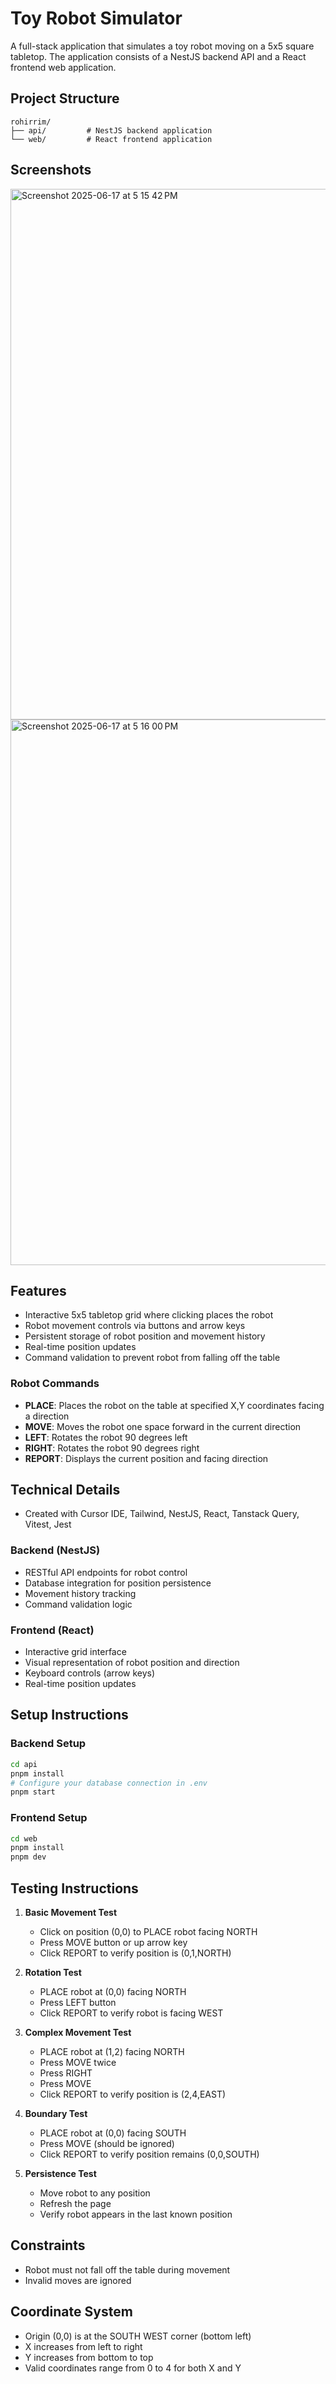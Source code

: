 # Toy Robot Simulator

A full-stack application that simulates a toy robot moving on a 5x5 square tabletop. The application consists of a NestJS backend API and a React frontend web application.

## Project Structure

```
rohirrim/
├── api/         # NestJS backend application
└── web/         # React frontend application
```

## Screenshots
<img width="849" alt="Screenshot 2025-06-17 at 5 15 42 PM" src="https://github.com/user-attachments/assets/7314a198-7554-4fd6-a953-2ac030457b8b" />

<img width="873" alt="Screenshot 2025-06-17 at 5 16 00 PM" src="https://github.com/user-attachments/assets/ed771b6f-df9e-47d8-9ac0-3bbbaf03671b" />


## Features

- Interactive 5x5 tabletop grid where clicking places the robot
- Robot movement controls via buttons and arrow keys
- Persistent storage of robot position and movement history
- Real-time position updates
- Command validation to prevent robot from falling off the table

### Robot Commands

- **PLACE**: Places the robot on the table at specified X,Y coordinates facing a direction
- **MOVE**: Moves the robot one space forward in the current direction
- **LEFT**: Rotates the robot 90 degrees left
- **RIGHT**: Rotates the robot 90 degrees right
- **REPORT**: Displays the current position and facing direction

## Technical Details

- Created with Cursor IDE, Tailwind, NestJS, React, Tanstack Query, Vitest, Jest

### Backend (NestJS)
- RESTful API endpoints for robot control
- Database integration for position persistence
- Movement history tracking
- Command validation logic

### Frontend (React)
- Interactive grid interface
- Visual representation of robot position and direction
- Keyboard controls (arrow keys)
- Real-time position updates

## Setup Instructions

### Backend Setup
```bash
cd api
pnpm install
# Configure your database connection in .env
pnpm start
```

### Frontend Setup
```bash
cd web
pnpm install
pnpm dev
```

## Testing Instructions

1. **Basic Movement Test**
   - Click on position (0,0) to PLACE robot facing NORTH
   - Press MOVE button or up arrow key
   - Click REPORT to verify position is (0,1,NORTH)

2. **Rotation Test**
   - PLACE robot at (0,0) facing NORTH
   - Press LEFT button
   - Click REPORT to verify robot is facing WEST

3. **Complex Movement Test**
   - PLACE robot at (1,2) facing NORTH
   - Press MOVE twice
   - Press RIGHT
   - Press MOVE
   - Click REPORT to verify position is (2,4,EAST)

4. **Boundary Test**
   - PLACE robot at (0,0) facing SOUTH
   - Press MOVE (should be ignored)
   - Click REPORT to verify position remains (0,0,SOUTH)

5. **Persistence Test**
   - Move robot to any position
   - Refresh the page
   - Verify robot appears in the last known position

## Constraints

- Robot must not fall off the table during movement
- Invalid moves are ignored


## Coordinate System

- Origin (0,0) is at the SOUTH WEST corner (bottom left)
- X increases from left to right
- Y increases from bottom to top
- Valid coordinates range from 0 to 4 for both X and Y

